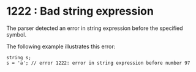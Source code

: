 # 1222 : Bad string expression

The parser detected an error in string expression before the specified symbol.

&#x20;

The following example illustrates this error:

```
string s;
s = 'a'; // error 1222: error in string expression before number 97 
```

&#x20;
